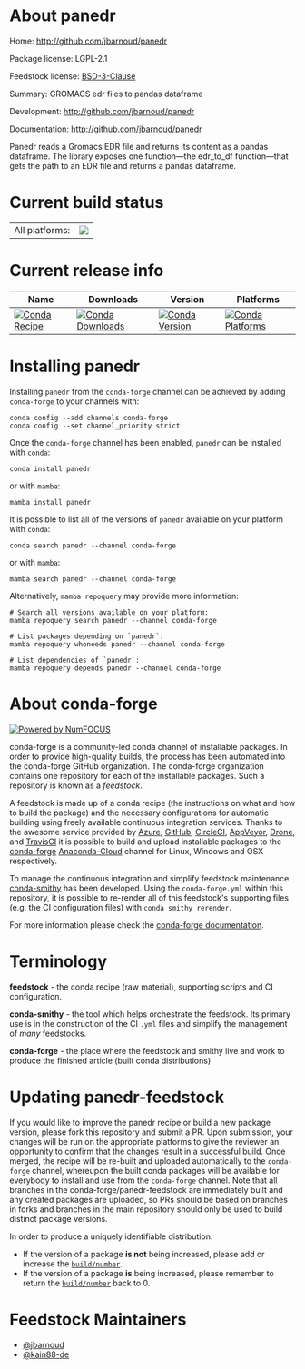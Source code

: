 About panedr
============

Home: http://github.com/jbarnoud/panedr

Package license: LGPL-2.1

Feedstock license: [BSD-3-Clause](https://github.com/conda-forge/panedr-feedstock/blob/main/LICENSE.txt)

Summary: GROMACS edr files to pandas dataframe

Development: http://github.com/jbarnoud/panedr

Documentation: http://github.com/jbarnoud/panedr

Panedr reads a Gromacs EDR file and returns its content as a pandas dataframe. The library
exposes one function—the edr_to_df function—that gets the path to an EDR file and returns a
pandas dataframe.


Current build status
====================


<table><tr><td>All platforms:</td>
    <td>
      <a href="https://dev.azure.com/conda-forge/feedstock-builds/_build/latest?definitionId=5664&branchName=main">
        <img src="https://dev.azure.com/conda-forge/feedstock-builds/_apis/build/status/panedr-feedstock?branchName=main">
      </a>
    </td>
  </tr>
</table>

Current release info
====================

| Name | Downloads | Version | Platforms |
| --- | --- | --- | --- |
| [![Conda Recipe](https://img.shields.io/badge/recipe-panedr-green.svg)](https://anaconda.org/conda-forge/panedr) | [![Conda Downloads](https://img.shields.io/conda/dn/conda-forge/panedr.svg)](https://anaconda.org/conda-forge/panedr) | [![Conda Version](https://img.shields.io/conda/vn/conda-forge/panedr.svg)](https://anaconda.org/conda-forge/panedr) | [![Conda Platforms](https://img.shields.io/conda/pn/conda-forge/panedr.svg)](https://anaconda.org/conda-forge/panedr) |

Installing panedr
=================

Installing `panedr` from the `conda-forge` channel can be achieved by adding `conda-forge` to your channels with:

```
conda config --add channels conda-forge
conda config --set channel_priority strict
```

Once the `conda-forge` channel has been enabled, `panedr` can be installed with `conda`:

```
conda install panedr
```

or with `mamba`:

```
mamba install panedr
```

It is possible to list all of the versions of `panedr` available on your platform with `conda`:

```
conda search panedr --channel conda-forge
```

or with `mamba`:

```
mamba search panedr --channel conda-forge
```

Alternatively, `mamba repoquery` may provide more information:

```
# Search all versions available on your platform:
mamba repoquery search panedr --channel conda-forge

# List packages depending on `panedr`:
mamba repoquery whoneeds panedr --channel conda-forge

# List dependencies of `panedr`:
mamba repoquery depends panedr --channel conda-forge
```


About conda-forge
=================

[![Powered by
NumFOCUS](https://img.shields.io/badge/powered%20by-NumFOCUS-orange.svg?style=flat&colorA=E1523D&colorB=007D8A)](https://numfocus.org)

conda-forge is a community-led conda channel of installable packages.
In order to provide high-quality builds, the process has been automated into the
conda-forge GitHub organization. The conda-forge organization contains one repository
for each of the installable packages. Such a repository is known as a *feedstock*.

A feedstock is made up of a conda recipe (the instructions on what and how to build
the package) and the necessary configurations for automatic building using freely
available continuous integration services. Thanks to the awesome service provided by
[Azure](https://azure.microsoft.com/en-us/services/devops/), [GitHub](https://github.com/),
[CircleCI](https://circleci.com/), [AppVeyor](https://www.appveyor.com/),
[Drone](https://cloud.drone.io/welcome), and [TravisCI](https://travis-ci.com/)
it is possible to build and upload installable packages to the
[conda-forge](https://anaconda.org/conda-forge) [Anaconda-Cloud](https://anaconda.org/)
channel for Linux, Windows and OSX respectively.

To manage the continuous integration and simplify feedstock maintenance
[conda-smithy](https://github.com/conda-forge/conda-smithy) has been developed.
Using the ``conda-forge.yml`` within this repository, it is possible to re-render all of
this feedstock's supporting files (e.g. the CI configuration files) with ``conda smithy rerender``.

For more information please check the [conda-forge documentation](https://conda-forge.org/docs/).

Terminology
===========

**feedstock** - the conda recipe (raw material), supporting scripts and CI configuration.

**conda-smithy** - the tool which helps orchestrate the feedstock.
                   Its primary use is in the construction of the CI ``.yml`` files
                   and simplify the management of *many* feedstocks.

**conda-forge** - the place where the feedstock and smithy live and work to
                  produce the finished article (built conda distributions)


Updating panedr-feedstock
=========================

If you would like to improve the panedr recipe or build a new
package version, please fork this repository and submit a PR. Upon submission,
your changes will be run on the appropriate platforms to give the reviewer an
opportunity to confirm that the changes result in a successful build. Once
merged, the recipe will be re-built and uploaded automatically to the
`conda-forge` channel, whereupon the built conda packages will be available for
everybody to install and use from the `conda-forge` channel.
Note that all branches in the conda-forge/panedr-feedstock are
immediately built and any created packages are uploaded, so PRs should be based
on branches in forks and branches in the main repository should only be used to
build distinct package versions.

In order to produce a uniquely identifiable distribution:
 * If the version of a package **is not** being increased, please add or increase
   the [``build/number``](https://docs.conda.io/projects/conda-build/en/latest/resources/define-metadata.html#build-number-and-string).
 * If the version of a package **is** being increased, please remember to return
   the [``build/number``](https://docs.conda.io/projects/conda-build/en/latest/resources/define-metadata.html#build-number-and-string)
   back to 0.

Feedstock Maintainers
=====================

* [@jbarnoud](https://github.com/jbarnoud/)
* [@kain88-de](https://github.com/kain88-de/)

